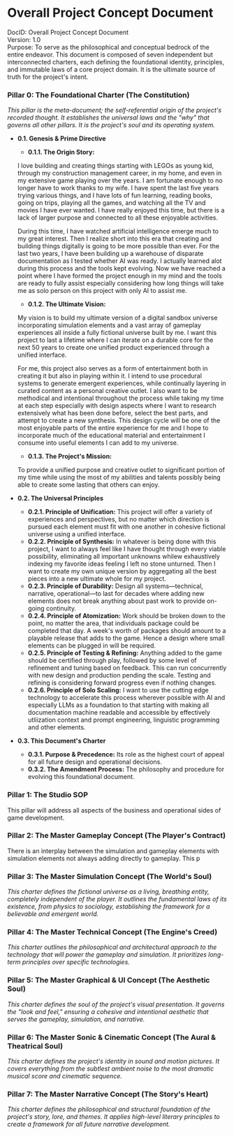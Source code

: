 # **Overall Project Concept Document**

DocID: Overall Project Concept Document  
Version: 1.0  
Purpose: To serve as the philosophical and conceptual bedrock of the entire endeavor. This document is composed of seven independent but interconnected charters, each defining the foundational identity, principles, and immutable laws of a core project domain. It is the ultimate source of truth for the project's intent.

### **Pillar 0: The Foundational Charter (The Constitution)**

*This pillar is the meta-document; the self-referential origin of the project's recorded thought. It establishes the universal laws and the "why" that governs all other pillars. It is the project's soul and its operating system.*

* **0.1. Genesis & Prime Directive**

  * **0.1.1. The Origin Story:**

  I love building and creating things starting with LEGOs as young kid, through my construction management career, in my home, and even in my extensive game playing over the years. I am fortunate enough to no longer have to work thanks to my wife. I have spent the last five years trying various things, and I have lots of fun learning, reading books, going on trips, playing all the games, and watching all the TV and movies I have ever wanted. I have really enjoyed this time, but there is a lack of larger purpose and connected to all these enjoyable activities.

  During this time, I have watched artificial intelligence emerge much to my great interest. Then I realize short into this era that creating and building things digitally is going to be more possible than ever. For the last two years, I have been building up a warehouse of disparate documentation as I tested whether AI was ready. I actually learned alot during this process and the tools kept evolving. Now we have reached a point where I have formed the project enough in my mind and the tools are ready to fully assist especially considering how long things will take me as solo person on this project with only AI to assist me.

  * **0.1.2. The Ultimate Vision:**

  My vision is to build my ultimate version of a digital sandbox universe incorporating simulation elements and a vast array of gameplay experiences all inside a fully fictional universe built by me. I want this project to last a lifetime where I can iterate on a durable core for the next 50 years to create one unified product experienced through a unified interface.

  For me, this project also serves as a form of entertainment both in creating it but also in playing within it. I intend to use procedural systems to generate emergent experiences, while continually layering in curated content as a personal creative outlet. I also want to be methodical and intentional throughout the process while taking my time at each step especially with design aspects where I want to research extensively what has been done before, select the best parts, and attempt to create a new synthesis. This design cycle will be one of the most enjoyable parts of the entire experience for me and I hope to incorporate much of the educational material and entertainment I consume into useful elements I can add to my universe.

  * **0.1.3. The Project's Mission:** 

  To provide a unified purpose and creative outlet to significant portion of my time while using the most of my abilities and talents possibly being able to create some lasting that others can enjoy.

* **0.2. The Universal Principles**  

  * **0.2.1. Principle of Unification:** This project will offer a variety of experiences and perspectives, but no matter which direction is pursued each element must fit with one another in cohesive fictional universe using a unified interface. 
  * **0.2.2. Principle of Synthesis:** In whatever is being done with this project, I want to always feel like I have thought through every viable possibility, eliminating all important unknowns whilew exhaustively indexing my favorite ideas feeling I left no stone unturned. Then I want to create my own unique version by aggregating all the best pieces into a new ultimate whole for my project.
  * **0.2.3. Principle of Durability:** Design all systems—technical, narrative, operational—to last for decades where adding new elements does not break anything about past work to provide on-going continuity.  
  * **0.2.4. Principle of Atomization:** Work should be broken down to the point, no matter the area, that individuals package could be completed that day. A week's worth of packages should amount to a playable release that adds to the game. Hence a design where small elements can be plugged in will be required.
  * **0.2.5. Principle of Testing & Refining:** Anything added to the game should be certified through play, followed by some level of refinement and tuning based on feedback. This can run concurrently with new design and production pending the scale. Testing and refining is considering forward progress even if nothing changes.
  * **0.2.6. Principle of Solo Scaling:** I want to use the cutting edge technology to accelerate this process wherever possible with AI and especially LLMs as a foundation to that starting with making all documentation machine readable and accessible by effectively utliization context and prompt engineering, linguistic programming and other elements.

* **0.3. This Document's Charter**  
  * **0.3.1. Purpose & Precedence:** Its role as the highest court of appeal for all future design and operational decisions.  
  * **0.3.2. The Amendment Process:** The philosophy and procedure for evolving this foundational document.

### **Pillar 1: The Studio SOP**

This pillar will address all aspects of the business and operational sides of game development.

### **Pillar 2: The Master Gameplay Concept (The Player's Contract)**

There is an interplay between the simulation and gameplay elements with simulation elements not always adding directly to gameplay. This p

### **Pillar 3: The Master Simulation Concept (The World's Soul)**

*This charter defines the fictional universe as a living, breathing entity, completely independent of the player. It outlines the fundamental laws of its existence, from physics to sociology, establishing the framework for a believable and emergent world.*

### **Pillar 4: The Master Technical Concept (The Engine's Creed)**

*This charter outlines the philosophical and architectural approach to the technology that will power the gameplay and simulation. It prioritizes long-term principles over specific technologies.*

### **Pillar 5: The Master Graphical & UI Concept (The Aesthetic Soul)**

*This charter defines the soul of the project's visual presentation. It governs the "look and feel," ensuring a cohesive and intentional aesthetic that serves the gameplay, simulation, and narrative.*

### **Pillar 6: The Master Sonic & Cinematic Concept (The Aural & Theatrical Soul)**

*This charter defines the project's identity in sound and motion pictures. It covers everything from the subtlest ambient noise to the most dramatic musical score and cinematic sequence.*

### **Pillar 7: The Master Narrative Concept (The Story's Heart)**

*This charter defines the philosophical and structural foundation of the project's story, lore, and themes. It applies high-level literary principles to create a framework for all future narrative development.*

